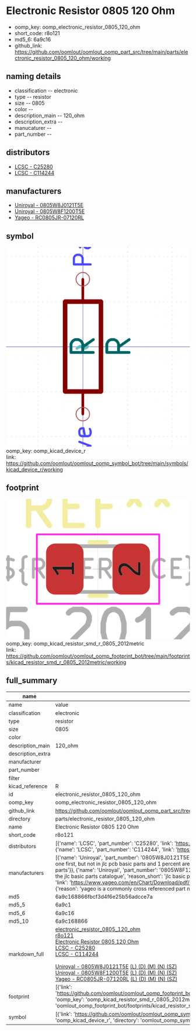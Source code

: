 # Electronic Resistor 0805 120 Ohm

  
* oomp_key: oomp_electronic_resistor_0805_120_ohm 
* short_code: r8o121
* md5_6: 6a9c16  
* github_link: https://github.com/oomlout/oomlout_oomp_part_src/tree/main/parts/electronic_resistor_0805_120_ohm/working  
## naming details
* classification -- electronic
* type -- resistor
* size -- 0805
* color -- 
* description_main -- 120_ohm
* description_extra -- 
* manucaturer -- 
* part_number -- 

## distributors
* [LCSC - C25280](https://lcsc.com/product-detail/C25280.html)  
* [LCSC - C114244](https://lcsc.com/product-detail/C114244.html)  

## manufacturers
* [Uniroyal - 0805W8J0121T5E]()  
* [Uniroyal - 0805W8F1200T5E]()  
* [Yageo - RC0805JR-07120RL](https://www.yageo.com/en/Chart/Download/pdf/RC0805JR-07120RL)  

## symbol

![](symbol/0/working/working_600.png)  
oomp_key: oomp_kicad_device_r  
link: https://github.com/oomlout/oomlout_oomp_symbol_bot/tree/main/symbols/kicad_device_r/working  

## footprint

![](footprint/0/working/working_600.png)  
oomp_key: oomp_kicad_resistor_smd_r_0805_2012metric  
link: https://github.com/oomlout/oomlout_oomp_footprint_bot/tree/main/footprints/kicad_resistor_smd_r_0805_2012metric/working  

## full_summary
| name | value | 
| --- | --- | 
| name | value | 
| classification | electronic | 
| type | resistor | 
| size | 0805 | 
| color |  | 
| description_main | 120_ohm | 
| description_extra |  | 
| manufacturer |  | 
| part_number |  | 
| filter |  | 
| kicad_reference | R | 
| id | electronic_resistor_0805_120_ohm | 
| oomp_key | oomp_electronic_resistor_0805_120_ohm | 
| github_link | https://github.com/oomlout/oomlout_oomp_part_src/tree/main/parts/electronic_resistor_0805_120_ohm/working | 
| directory | parts/electronic_resistor_0805_120_ohm | 
| name | Electronic Resistor 0805 120 Ohm | 
| short_code | r8o121 | 
| distributors | [{'name': 'LCSC', 'part_number': 'C25280', 'link': 'https://lcsc.com/product-detail/C25280.html', 'id': 'distributor_lcsc'}, {'name': 'LCSC', 'part_number': 'C114244', 'link': 'https://lcsc.com/product-detail/C114244.html', 'id': 'distributor_lcsc'}] | 
| manufacturers | [{'name': 'Uniroyal', 'part_number': '0805W8J0121T5E', 'link': '', 'id': 'manufacturer_uniroyal', 'note': {'reason': 'did this one first, but not in jlc pcb basic parts and 1 percent are and they are the same price', 'reason_short': 'not in jlc basic parts'}}, {'name': 'Uniroyal', 'part_number': '0805W8F1200T5E', 'link': '', 'id': 'manufacturer_uniroyal', 'note': {'reason': 'in the jlc basic parts catalogue', 'reason_short': 'jlc basic part'}}, {'name': 'Yageo', 'part_number': 'RC0805JR-07120RL', 'link': 'https://www.yageo.com/en/Chart/Download/pdf/RC0805JR-07120RL', 'id': 'manufacturer_yageo', 'note': {'reason': 'yageo is a commonly cross referenced part number', 'reason_short': 'available everywhere'}}] | 
| md5 | 6a9c168866fbcf3d4f6e25b56adcce7a | 
| md5_5 | 6a9c1 | 
| md5_6 | 6a9c16 | 
| md5_10 | 6a9c168866 | 
| markdown_full | [electronic_resistor_0805_120_ohm](https://github.com/oomlout/oomlout_oomp_part_src/tree/main/parts/electronic_resistor_0805_120_ohm/working)<br>[r8o121](https://github.com/oomlout/oomlout_oomp_part_src/tree/main/parts/electronic_resistor_0805_120_ohm/working)<br>[Electronic Resistor 0805 120 Ohm](https://github.com/oomlout/oomlout_oomp_part_src/tree/main/parts/electronic_resistor_0805_120_ohm/working)<br>[LCSC - C25280<br>](https://lcsc.com/product-detail/C25280.html)[LCSC - C114244<br>](https://lcsc.com/product-detail/C114244.html)<br>[Uniroyal - 0805W8J0121T5E]() [(L)  ](https://www.lcsc.com/search?q=0805W8J0121T5E)[(D)  ](https://www.digikey.com/en/products?keywords=0805W8J0121T5E)[(M)  ](https://www.mouser.com/Search/Refine?Keyword=0805W8J0121T5E)[(N)  ](https://www.newark.com/search?st=0805W8J0121T5E)[(SZ)  ](https://so.szlcsc.com/global.html?k=0805W8J0121T5E)<br>[Uniroyal - 0805W8F1200T5E]() [(L)  ](https://www.lcsc.com/search?q=0805W8F1200T5E)[(D)  ](https://www.digikey.com/en/products?keywords=0805W8F1200T5E)[(M)  ](https://www.mouser.com/Search/Refine?Keyword=0805W8F1200T5E)[(N)  ](https://www.newark.com/search?st=0805W8F1200T5E)[(SZ)  ](https://so.szlcsc.com/global.html?k=0805W8F1200T5E)<br>[Yageo - RC0805JR-07120RL](https://www.yageo.com/en/Chart/Download/pdf/RC0805JR-07120RL) [(L)  ](https://www.lcsc.com/search?q=RC0805JR-07120RL)[(D)  ](https://www.digikey.com/en/products?keywords=RC0805JR-07120RL)[(M)  ](https://www.mouser.com/Search/Refine?Keyword=RC0805JR-07120RL)[(N)  ](https://www.newark.com/search?st=RC0805JR-07120RL)[(SZ)  ](https://so.szlcsc.com/global.html?k=RC0805JR-07120RL)<br> | 
| footprint | [{'link': 'https://github.com/oomlout/oomlout_oomp_footprint_bot/tree/main/foootprntss/kicad_resistor_smd_r_0805_2012metric', 'oomp_key': 'oomp_kicad_resistor_smd_r_0805_2012metric', 'directory': 'oomlout_oomp_footprint_bot/footprints/kicad_resistor_smd_r_0805_2012metric//working/working.kicad_mod'}] | 
| symbol | [{'link': 'https://github.com/oomlout/oomlout_oomp_symbol_bot/tree/main/symbols/kicad_device_r', 'oomp_key': 'oomp_kicad_device_r', 'directory': 'oomlout_oomp_symbol_bot/symbols/kicad_device_r//working/working.kicad_sym'}] | 
